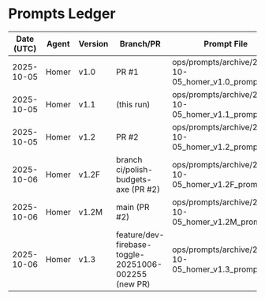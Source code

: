 # Prompts Ledger

| Date (UTC) | Agent | Version | Branch/PR | Prompt File | Summary File |
|---|---|---|---|---|---|
| 2025-10-05 | Homer | v1.0 | PR #1 | ops/prompts/archive/2025-10-05_homer_v1.0_prompt.txt | ops/prompts/archive/2025-10-05_homer_v1.0_summary.md |
| 2025-10-05 | Homer | v1.1 | (this run) | ops/prompts/archive/2025-10-05_homer_v1.1_prompt.txt | ops/prompts/archive/2025-10-05_homer_v1.1_summary.md |
| 2025-10-05 | Homer | v1.2 | PR #2 | ops/prompts/archive/2025-10-05_homer_v1.2_prompt.txt | ops/prompts/archive/2025-10-05_homer_v1.2_summary.md |
| 2025-10-06 | Homer | v1.2F | branch ci/polish-budgets-axe (PR #2) | ops/prompts/archive/2025-10-05_homer_v1.2F_prompt.txt | ops/prompts/archive/2025-10-05_homer_v1.2F_summary.md |
| 2025-10-06 | Homer | v1.2M | main (PR #2) | ops/prompts/archive/2025-10-05_homer_v1.2M_prompt.txt | ops/prompts/archive/2025-10-05_homer_v1.2M_summary.md |
| 2025-10-06 | Homer | v1.3 | feature/dev-firebase-toggle-20251006-002255 (new PR) | ops/prompts/archive/2025-10-05_homer_v1.3_prompt.txt | ops/prompts/archive/2025-10-05_homer_v1.3_summary.md |
